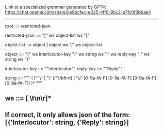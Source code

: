 Link to a specialized grammar generated by GPT4: 
https://chat.openai.com/share/ce9bcfec-e025-4ff6-9bc2-a7fc0f3b9ae4

----------------------------------------------------------------------
root    ::= restricted-json

restricted-json ::= "[" ws object-list ws "]"

object-list ::= object | object ws "," ws object-list

object  ::= "{" ws interlocutor-key ":" ws string ws "," ws reply-key ":" ws string ws "}"

interlocutor-key ::= "\"Interlocutor\""
reply-key ::= "\"Reply\""

string  ::= "\"" ( [^"\\] | "\\" (["\\/bfnrt] | "u" [0-9a-fA-F] [0-9a-fA-F] [0-9a-fA-F] [0-9a-fA-F]) )* "\""

ws      ::= [ \t\n\r]*
----------------------------------------------------------------------
If correct, it only allows json of the form: 
  [{'Interlocutor': string, {'Reply': string}]
----------------------------------------------------------------------
